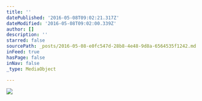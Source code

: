 ```yaml
---
title: ''
datePublished: '2016-05-08T09:02:21.317Z'
dateModified: '2016-05-08T09:02:00.339Z'
author: []
description: ''
starred: false
sourcePath: _posts/2016-05-08-e0fc547d-28b8-4e48-9d8a-6564535f1242.md
inFeed: true
hasPage: false
inNav: false
_type: MediaObject

---
```

![](https://the-grid-user-content.s3-us-west-2.amazonaws.com/3d856355-a141-4880-9c3c-52e2b47f1b5c.jpg)